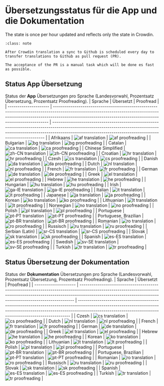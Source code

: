 # Übersetzungsstatus für die App und die Dokumentation

The state is once per hour updated and reflects only the state in Crowdin.

```{admonition} needed time for final publication
:class: note

After Crowdin translation a sync to Github is scheduled every day to transfer translations to Github as pull request (PR).

The acceptance of the PR is a manual task which will be done es fast as possible.

```

## Status App Übersetzung

Status der **App** Übersetzungen pro Sprache (Landesvorwahl, Prozentsatz Übersetzung, Prozentsatz Proofreading).
| Sprache               | Übersetzt                                                                                                                                                                                                                               | Proofread                                                                                                                                                                                                                              |
| --------------------- | --------------------------------------------------------------------------------------------------------------------------------------------------------------------------------------------------------------------------------------- | -------------------------------------------------------------------------------------------------------------------------------------------------------------------------------------------------------------------------------------- |
| Afrikaans             | ![af translation](https://img.shields.io/badge/dynamic/json?color=blue&label=af&style=flat&logo=crowdin&query=%24.progress.0.data.translationProgress&url=https%3A%2F%2Fbadges.awesome-crowdin.com%2Fstats-13588158-309752.json)        | ![af proofreading](https://img.shields.io/badge/dynamic/json?color=green&label=af&style=flat&logo=crowdin&query=%24.progress.0.data.approvalProgress&url=https%3A%2F%2Fbadges.awesome-crowdin.com%2Fstats-13588158-309752.json)        |
| Bulgarian             | ![bg translation](https://img.shields.io/badge/dynamic/json?color=blue&label=bg&style=flat&logo=crowdin&query=%24.progress.1.data.translationProgress&url=https%3A%2F%2Fbadges.awesome-crowdin.com%2Fstats-13588158-309752.json)        | ![bg proofreading](https://img.shields.io/badge/dynamic/json?color=green&label=bg&style=flat&logo=crowdin&query=%24.progress.1.data.approvalProgress&url=https%3A%2F%2Fbadges.awesome-crowdin.com%2Fstats-13588158-309752.json)        |
| Catalan               | ![ca translation](https://img.shields.io/badge/dynamic/json?color=blue&label=ca&style=flat&logo=crowdin&query=%24.progress.2.data.translationProgress&url=https%3A%2F%2Fbadges.awesome-crowdin.com%2Fstats-13588158-309752.json)        | ![ca proofreading](https://img.shields.io/badge/dynamic/json?color=green&label=ca&style=flat&logo=crowdin&query=%24.progress.2.data.approvalProgress&url=https%3A%2F%2Fbadges.awesome-crowdin.com%2Fstats-13588158-309752.json)        |
| Chinese Simplified    | ![zh-CN translation](https://img.shields.io/badge/dynamic/json?color=blue&label=zh-CN&style=flat&logo=crowdin&query=%24.progress.28.data.translationProgress&url=https%3A%2F%2Fbadges.awesome-crowdin.com%2Fstats-13588158-309752.json) | ![zh-CN proofreading](https://img.shields.io/badge/dynamic/json?color=green&label=zh-CN&style=flat&logo=crowdin&query=%24.progress.28.data.approvalProgress&url=https%3A%2F%2Fbadges.awesome-crowdin.com%2Fstats-13588158-309752.json) |
| Croatian              | ![hr translation](https://img.shields.io/badge/dynamic/json?color=blue&label=hr&style=flat&logo=crowdin&query=%24.progress.11.data.translationProgress&url=https%3A%2F%2Fbadges.awesome-crowdin.com%2Fstats-13588158-309752.json)       | ![hr proofreading](https://img.shields.io/badge/dynamic/json?color=green&label=hr&style=flat&logo=crowdin&query=%24.progress.11.data.approvalProgress&url=https%3A%2F%2Fbadges.awesome-crowdin.com%2Fstats-13588158-309752.json)       |
| Czesh                 | ![cs translation](https://img.shields.io/badge/dynamic/json?color=blue&label=cs&style=flat&logo=crowdin&query=%24.progress.3.data.translationProgress&url=https%3A%2F%2Fbadges.awesome-crowdin.com%2Fstats-13588158-309752.json)        | ![cs proofreading](https://img.shields.io/badge/dynamic/json?color=green&label=cs&style=flat&logo=crowdin&query=%24.progress.3.data.approvalProgress&url=https%3A%2F%2Fbadges.awesome-crowdin.com%2Fstats-13588158-309752.json)        |
| Danish                | ![da translation](https://img.shields.io/badge/dynamic/json?color=blue&label=da&style=flat&logo=crowdin&query=%24.progress.4.data.translationProgress&url=https%3A%2F%2Fbadges.awesome-crowdin.com%2Fstats-13588158-309752.json)        | ![da proofreading](https://img.shields.io/badge/dynamic/json?color=green&label=da&style=flat&logo=crowdin&query=%24.progress.4.data.approvalProgress&url=https%3A%2F%2Fbadges.awesome-crowdin.com%2Fstats-13588158-309752.json)        |
| Dutch                 | ![nl translation](https://img.shields.io/badge/dynamic/json?color=blue&label=nl&style=flat&logo=crowdin&query=%24.progress.17.data.translationProgress&url=https%3A%2F%2Fbadges.awesome-crowdin.com%2Fstats-13588158-309752.json)       | ![nl proofreading](https://img.shields.io/badge/dynamic/json?color=green&label=nl&style=flat&logo=crowdin&query=%24.progress.17.data.approvalProgress&url=https%3A%2F%2Fbadges.awesome-crowdin.com%2Fstats-13588158-309752.json)       |
| French                | ![fr translation](https://img.shields.io/badge/dynamic/json?color=blue&label=fr&style=flat&logo=crowdin&query=%24.progress.8.data.translationProgress&url=https%3A%2F%2Fbadges.awesome-crowdin.com%2Fstats-13588158-309752.json)        | ![fr proofreading](https://img.shields.io/badge/dynamic/json?color=green&label=fr&style=flat&logo=crowdin&query=%24.progress.8.data.approvalProgress&url=https%3A%2F%2Fbadges.awesome-crowdin.com%2Fstats-13588158-309752.json)        |
| German                | ![de translation](https://img.shields.io/badge/dynamic/json?color=blue&label=de&style=flat&logo=crowdin&query=%24.progress.5.data.translationProgress&url=https%3A%2F%2Fbadges.awesome-crowdin.com%2Fstats-13588158-309752.json)        | ![de proofreading](https://img.shields.io/badge/dynamic/json?color=green&label=de&style=flat&logo=crowdin&query=%24.progress.5.data.approvalProgress&url=https%3A%2F%2Fbadges.awesome-crowdin.com%2Fstats-13588158-309752.json)        |
| Greek                 | ![el translation](https://img.shields.io/badge/dynamic/json?color=blue&label=el&style=flat&logo=crowdin&query=%24.progress.6.data.translationProgress&url=https%3A%2F%2Fbadges.awesome-crowdin.com%2Fstats-13588158-309752.json)        | ![el proofreading](https://img.shields.io/badge/dynamic/json?color=green&label=el&style=flat&logo=crowdin&query=%24.progress.6.data.approvalProgress&url=https%3A%2F%2Fbadges.awesome-crowdin.com%2Fstats-13588158-309752.json)        |
| Hebrew                | ![he translation](https://img.shields.io/badge/dynamic/json?color=blue&label=he&style=flat&logo=crowdin&query=%24.progress.10.data.translationProgress&url=https%3A%2F%2Fbadges.awesome-crowdin.com%2Fstats-13588158-309752.json)       | ![he proofreading](https://img.shields.io/badge/dynamic/json?color=green&label=he&style=flat&logo=crowdin&query=%24.progress.10.data.approvalProgress&url=https%3A%2F%2Fbadges.awesome-crowdin.com%2Fstats-13588158-309752.json)       |
| Hungarian             | ![hu translation](https://img.shields.io/badge/dynamic/json?color=blue&label=hu&style=flat&logo=crowdin&query=%24.progress.12.data.translationProgress&url=https%3A%2F%2Fbadges.awesome-crowdin.com%2Fstats-13588158-309752.json)       | ![hu proofreading](https://img.shields.io/badge/dynamic/json?color=green&label=hu&style=flat&logo=crowdin&query=%24.progress.12.data.approvalProgress&url=https%3A%2F%2Fbadges.awesome-crowdin.com%2Fstats-13588158-309752.json)       |
| Irish                 | ![ga-IE translation](https://img.shields.io/badge/dynamic/json?color=blue&label=ga-IE&style=flat&logo=crowdin&query=%24.progress.9.data.translationProgress&url=https%3A%2F%2Fbadges.awesome-crowdin.com%2Fstats-13588158-309752.json)  | ![ga-IE proofreading](https://img.shields.io/badge/dynamic/json?color=green&label=ga-IE&style=flat&logo=crowdin&query=%24.progress.9.data.approvalProgress&url=https%3A%2F%2Fbadges.awesome-crowdin.com%2Fstats-13588158-309752.json)  |
| Italian               | ![it translation](https://img.shields.io/badge/dynamic/json?color=blue&label=it&style=flat&logo=crowdin&query=%24.progress.13.data.translationProgress&url=https%3A%2F%2Fbadges.awesome-crowdin.com%2Fstats-13588158-309752.json)       | ![it proofreading](https://img.shields.io/badge/dynamic/json?color=green&label=it&style=flat&logo=crowdin&query=%24.progress.13.data.approvalProgress&url=https%3A%2F%2Fbadges.awesome-crowdin.com%2Fstats-13588158-309752.json)       |
| Japanese              | ![ja translation](https://img.shields.io/badge/dynamic/json?color=blue&label=ja&style=flat&logo=crowdin&query=%24.progress.14.data.translationProgress&url=https%3A%2F%2Fbadges.awesome-crowdin.com%2Fstats-13588158-309752.json)       | ![ja proofreading](https://img.shields.io/badge/dynamic/json?color=green&label=ja&style=flat&logo=crowdin&query=%24.progress.14.data.approvalProgress&url=https%3A%2F%2Fbadges.awesome-crowdin.com%2Fstats-13588158-309752.json)       |
| Korean                | ![ko translation](https://img.shields.io/badge/dynamic/json?color=blue&label=ko&style=flat&logo=crowdin&query=%24.progress.15.data.translationProgress&url=https%3A%2F%2Fbadges.awesome-crowdin.com%2Fstats-13588158-309752.json)       | ![ko proofreading](https://img.shields.io/badge/dynamic/json?color=green&label=ko&style=flat&logo=crowdin&query=%24.progress.15.data.approvalProgress&url=https%3A%2F%2Fbadges.awesome-crowdin.com%2Fstats-13588158-309752.json)       |
| Lithuanian            | ![lt translation](https://img.shields.io/badge/dynamic/json?color=blue&label=lt&style=flat&logo=crowdin&query=%24.progress.16.data.translationProgress&url=https%3A%2F%2Fbadges.awesome-crowdin.com%2Fstats-13588158-309752.json)       | ![lt proofreading](https://img.shields.io/badge/dynamic/json?color=green&label=lt&style=flat&logo=crowdin&query=%24.progress.16.data.approvalProgress&url=https%3A%2F%2Fbadges.awesome-crowdin.com%2Fstats-13588158-309752.json)       |
| Norwegian             | ![no translation](https://img.shields.io/badge/dynamic/json?color=blue&label=no&style=flat&logo=crowdin&query=%24.progress.18.data.translationProgress&url=https%3A%2F%2Fbadges.awesome-crowdin.com%2Fstats-13588158-309752.json)       | ![no proofreading](https://img.shields.io/badge/dynamic/json?color=green&label=no&style=flat&logo=crowdin&query=%24.progress.18.data.approvalProgress&url=https%3A%2F%2Fbadges.awesome-crowdin.com%2Fstats-13588158-309752.json)       |
| Polish                | ![pl translation](https://img.shields.io/badge/dynamic/json?color=blue&label=pl&style=flat&logo=crowdin&query=%24.progress.19.data.translationProgress&url=https%3A%2F%2Fbadges.awesome-crowdin.com%2Fstats-13588158-309752.json)       | ![pl proofreading](https://img.shields.io/badge/dynamic/json?color=green&label=pl&style=flat&logo=crowdin&query=%24.progress.19.data.approvalProgress&url=https%3A%2F%2Fbadges.awesome-crowdin.com%2Fstats-13588158-309752.json)       |
| Portuguese            | ![pt-PT translation](https://img.shields.io/badge/dynamic/json?color=blue&label=pt-PT&style=flat&logo=crowdin&query=%24.progress.21.data.translationProgress&url=https%3A%2F%2Fbadges.awesome-crowdin.com%2Fstats-13588158-309752.json) | ![pt-PT proofreading](https://img.shields.io/badge/dynamic/json?color=green&label=pt-PT&style=flat&logo=crowdin&query=%24.progress.21.data.approvalProgress&url=https%3A%2F%2Fbadges.awesome-crowdin.com%2Fstats-13588158-309752.json) |
| Portuguese, Brazilian | ![pt-BR translation](https://img.shields.io/badge/dynamic/json?color=blue&label=pt-BR&style=flat&logo=crowdin&query=%24.progress.20.data.translationProgress&url=https%3A%2F%2Fbadges.awesome-crowdin.com%2Fstats-13588158-309752.json) | ![pt-BR proofreading](https://img.shields.io/badge/dynamic/json?color=green&label=pt-BR&style=flat&logo=crowdin&query=%24.progress.20.data.approvalProgress&url=https%3A%2F%2Fbadges.awesome-crowdin.com%2Fstats-13588158-309752.json) |
| Romanian              | ![ro translation](https://img.shields.io/badge/dynamic/json?color=blue&label=ro&style=flat&logo=crowdin&query=%24.progress.22.data.translationProgress&url=https%3A%2F%2Fbadges.awesome-crowdin.com%2Fstats-13588158-309752.json)       | ![ro proofreading](https://img.shields.io/badge/dynamic/json?color=green&label=ro&style=flat&logo=crowdin&query=%24.progress.22.data.approvalProgress&url=https%3A%2F%2Fbadges.awesome-crowdin.com%2Fstats-13588158-309752.json)       |
| Russisch              | ![ru translation](https://img.shields.io/badge/dynamic/json?color=blue&label=ru&style=flat&logo=crowdin&query=%24.progress.23.data.translationProgress&url=https%3A%2F%2Fbadges.awesome-crowdin.com%2Fstats-13588158-309752.json)       | ![ru proofreading](https://img.shields.io/badge/dynamic/json?color=green&label=ru&style=flat&logo=crowdin&query=%24.progress.23.data.approvalProgress&url=https%3A%2F%2Fbadges.awesome-crowdin.com%2Fstats-13588158-309752.json)       |
| Serbian (Latin)       | ![sr-CS translation](https://img.shields.io/badge/dynamic/json?color=blue&label=sr-CS&style=flat&logo=crowdin&query=%24.progress.25.data.translationProgress&url=https%3A%2F%2Fbadges.awesome-crowdin.com%2Fstats-13588158-309752.json) | ![sr-CS proofreading](https://img.shields.io/badge/dynamic/json?color=green&label=sr-CS&style=flat&logo=crowdin&query=%24.progress.25.data.approvalProgress&url=https%3A%2F%2Fbadges.awesome-crowdin.com%2Fstats-13588158-309752.json) |
| Slovak                | ![sk translation](https://img.shields.io/badge/dynamic/json?color=blue&label=sk&style=flat&logo=crowdin&query=%24.progress.24.data.translationProgress&url=https%3A%2F%2Fbadges.awesome-crowdin.com%2Fstats-13588158-309752.json)       | ![sk proofreading](https://img.shields.io/badge/dynamic/json?color=green&label=sk&style=flat&logo=crowdin&query=%24.progress.24.data.approvalProgress&url=https%3A%2F%2Fbadges.awesome-crowdin.com%2Fstats-13588158-309752.json)       |
| Spanish               | ![es-ES translation](https://img.shields.io/badge/dynamic/json?color=blue&label=es-ES&style=flat&logo=crowdin&query=%24.progress.7.data.translationProgress&url=https%3A%2F%2Fbadges.awesome-crowdin.com%2Fstats-13588158-309752.json)  | ![es-ES proofreading](https://img.shields.io/badge/dynamic/json?color=green&label=es-ES&style=flat&logo=crowdin&query=%24.progress.7.data.approvalProgress&url=https%3A%2F%2Fbadges.awesome-crowdin.com%2Fstats-13588158-309752.json)  |
| Swedish               | ![sv-SE translation](https://img.shields.io/badge/dynamic/json?color=blue&label=sv-SE&style=flat&logo=crowdin&query=%24.progress.26.data.translationProgress&url=https%3A%2F%2Fbadges.awesome-crowdin.com%2Fstats-13588158-309752.json) | ![sv-SE proofreading](https://img.shields.io/badge/dynamic/json?color=green&label=sv-SE&style=flat&logo=crowdin&query=%24.progress.26.data.approvalProgress&url=https%3A%2F%2Fbadges.awesome-crowdin.com%2Fstats-13588158-309752.json) |
| Turkish               | ![tr translation](https://img.shields.io/badge/dynamic/json?color=blue&label=tr&style=flat&logo=crowdin&query=%24.progress.27.data.translationProgress&url=https%3A%2F%2Fbadges.awesome-crowdin.com%2Fstats-13588158-309752.json)       | ![tr proofreading](https://img.shields.io/badge/dynamic/json?color=green&label=tr&style=flat&logo=crowdin&query=%24.progress.27.data.approvalProgress&url=https%3A%2F%2Fbadges.awesome-crowdin.com%2Fstats-13588158-309752.json)       |

## Status Übersetzung der Dokumentation

Status der **Dokumentation** Übersetzungen pro Sprache (Landesvorwahl, Prozentsatz Übersetzung, Prozentsatz Proofreading).
| Sprache               | Übersetzt                                                                                                                                                                                                                               | Proofread                                                                                                                                                                                                                              |
| --------------------- | --------------------------------------------------------------------------------------------------------------------------------------------------------------------------------------------------------------------------------------- | -------------------------------------------------------------------------------------------------------------------------------------------------------------------------------------------------------------------------------------- |
| Czesh                 | ![cs translation](https://img.shields.io/badge/dynamic/json?color=blue&label=cs&style=flat&logo=crowdin&query=%24.progress.0.data.translationProgress&url=https%3A%2F%2Fbadges.awesome-crowdin.com%2Fstats-13588158-310610.json)        | ![cs proofreading](https://img.shields.io/badge/dynamic/json?color=green&label=cs&style=flat&logo=crowdin&query=%24.progress.0.data.approvalProgress&url=https%3A%2F%2Fbadges.awesome-crowdin.com%2Fstats-13588158-310610.json)        |
| Dutch                 | ![nl translation](https://img.shields.io/badge/dynamic/json?color=blue&label=nl&style=flat&logo=crowdin&query=%24.progress.8.data.translationProgress&url=https%3A%2F%2Fbadges.awesome-crowdin.com%2Fstats-13588158-310610.json)        | ![nl proofreading](https://img.shields.io/badge/dynamic/json?color=green&label=nl&style=flat&logo=crowdin&query=%24.progress.8.data.approvalProgress&url=https%3A%2F%2Fbadges.awesome-crowdin.com%2Fstats-13588158-310610.json)        |
| French                | ![fr translation](https://img.shields.io/badge/dynamic/json?color=blue&label=fr&style=flat&logo=crowdin&query=%24.progress.4.data.translationProgress&url=https%3A%2F%2Fbadges.awesome-crowdin.com%2Fstats-13588158-310610.json)        | ![fr proofreading](https://img.shields.io/badge/dynamic/json?color=green&label=fr&style=flat&logo=crowdin&query=%24.progress.4.data.approvalProgress&url=https%3A%2F%2Fbadges.awesome-crowdin.com%2Fstats-13588158-310610.json)        |
| German                | ![de translation](https://img.shields.io/badge/dynamic/json?color=blue&label=de&style=flat&logo=crowdin&query=%24.progress.1.data.translationProgress&url=https%3A%2F%2Fbadges.awesome-crowdin.com%2Fstats-13588158-310610.json)        | ![de proofreading](https://img.shields.io/badge/dynamic/json?color=green&label=de&style=flat&logo=crowdin&query=%24.progress.1.data.approvalProgress&url=https%3A%2F%2Fbadges.awesome-crowdin.com%2Fstats-13588158-310610.json)        |
| Greek                 | ![el translation](https://img.shields.io/badge/dynamic/json?color=blue&label=el&style=flat&logo=crowdin&query=%24.progress.2.data.translationProgress&url=https%3A%2F%2Fbadges.awesome-crowdin.com%2Fstats-13588158-310610.json)        | ![el proofreading](https://img.shields.io/badge/dynamic/json?color=green&label=el&style=flat&logo=crowdin&query=%24.progress.2.data.approvalProgress&url=https%3A%2F%2Fbadges.awesome-crowdin.com%2Fstats-13588158-310610.json)        |
| Hebrew                | ![he translation](https://img.shields.io/badge/dynamic/json?color=blue&label=he&style=flat&logo=crowdin&query=%24.progress.5.data.translationProgress&url=https%3A%2F%2Fbadges.awesome-crowdin.com%2Fstats-13588158-310610.json)        | ![he proofreading](https://img.shields.io/badge/dynamic/json?color=green&label=he&style=flat&logo=crowdin&query=%24.progress.5.data.approvalProgress&url=https%3A%2F%2Fbadges.awesome-crowdin.com%2Fstats-13588158-310610.json)        |
| Korean                | ![ko translation](https://img.shields.io/badge/dynamic/json?color=blue&label=ko&style=flat&logo=crowdin&query=%24.progress.6.data.translationProgress&url=https%3A%2F%2Fbadges.awesome-crowdin.com%2Fstats-13588158-310610.json)        | ![ko proofreading](https://img.shields.io/badge/dynamic/json?color=green&label=ko&style=flat&logo=crowdin&query=%24.progress.6.data.approvalProgress&url=https%3A%2F%2Fbadges.awesome-crowdin.com%2Fstats-13588158-310610.json)        |
| Lithuanian            | ![lt translation](https://img.shields.io/badge/dynamic/json?color=blue&label=lt&style=flat&logo=crowdin&query=%24.progress.7.data.translationProgress&url=https%3A%2F%2Fbadges.awesome-crowdin.com%2Fstats-13588158-310610.json)        | ![lt proofreading](https://img.shields.io/badge/dynamic/json?color=green&label=lt&style=flat&logo=crowdin&query=%24.progress.7.data.approvalProgress&url=https%3A%2F%2Fbadges.awesome-crowdin.com%2Fstats-13588158-310610.json)        |
| Polish                | ![pl translation](https://img.shields.io/badge/dynamic/json?color=blue&label=pl&style=flat&logo=crowdin&query=%24.progress.9.data.translationProgress&url=https%3A%2F%2Fbadges.awesome-crowdin.com%2Fstats-13588158-310610.json)        | ![pl proofreading](https://img.shields.io/badge/dynamic/json?color=green&label=pl&style=flat&logo=crowdin&query=%24.progress.9.data.approvalProgress&url=https%3A%2F%2Fbadges.awesome-crowdin.com%2Fstats-13588158-310610.json)        |
| Portuguese            | ![pt-BR translation](https://img.shields.io/badge/dynamic/json?color=blue&label=pt-BR&style=flat&logo=crowdin&query=%24.progress.10.data.translationProgress&url=https%3A%2F%2Fbadges.awesome-crowdin.com%2Fstats-13588158-310610.json) | ![pt-BR proofreading](https://img.shields.io/badge/dynamic/json?color=green&label=pt-BR&style=flat&logo=crowdin&query=%24.progress.10.data.approvalProgress&url=https%3A%2F%2Fbadges.awesome-crowdin.com%2Fstats-13588158-310610.json) |
| Portuguese, Brazilian | ![pt-PT translation](https://img.shields.io/badge/dynamic/json?color=blue&label=pt-PT&style=flat&logo=crowdin&query=%24.progress.11.data.translationProgress&url=https%3A%2F%2Fbadges.awesome-crowdin.com%2Fstats-13588158-310610.json) | ![pt-PT proofreading](https://img.shields.io/badge/dynamic/json?color=green&label=pt-PT&style=flat&logo=crowdin&query=%24.progress.11.data.approvalProgress&url=https%3A%2F%2Fbadges.awesome-crowdin.com%2Fstats-13588158-310610.json) |
| Romanian              | ![ro translation](https://img.shields.io/badge/dynamic/json?color=blue&label=ro&style=flat&logo=crowdin&query=%24.progress.12.data.translationProgress&url=https%3A%2F%2Fbadges.awesome-crowdin.com%2Fstats-13588158-310610.json)       | ![ro proofreading](https://img.shields.io/badge/dynamic/json?color=green&label=ro&style=flat&logo=crowdin&query=%24.progress.12.data.approvalProgress&url=https%3A%2F%2Fbadges.awesome-crowdin.com%2Fstats-13588158-310610.json)       |
| Russisch              | ![ru translation](https://img.shields.io/badge/dynamic/json?color=blue&label=ru&style=flat&logo=crowdin&query=%24.progress.13.data.translationProgress&url=https%3A%2F%2Fbadges.awesome-crowdin.com%2Fstats-13588158-310610.json)       | ![ru proofreading](https://img.shields.io/badge/dynamic/json?color=green&label=ru&style=flat&logo=crowdin&query=%24.progress.13.data.approvalProgress&url=https%3A%2F%2Fbadges.awesome-crowdin.com%2Fstats-13588158-310610.json)       |
| Slovak                | ![sk translation](https://img.shields.io/badge/dynamic/json?color=blue&label=sk&style=flat&logo=crowdin&query=%24.progress.14.data.translationProgress&url=https%3A%2F%2Fbadges.awesome-crowdin.com%2Fstats-13588158-310610.json)       | ![sk proofreading](https://img.shields.io/badge/dynamic/json?color=green&label=sk&style=flat&logo=crowdin&query=%24.progress.14.data.approvalProgress&url=https%3A%2F%2Fbadges.awesome-crowdin.com%2Fstats-13588158-310610.json)       |
| Spanish               | ![es-ES translation](https://img.shields.io/badge/dynamic/json?color=blue&label=es-ES&style=flat&logo=crowdin&query=%24.progress.3.data.translationProgress&url=https%3A%2F%2Fbadges.awesome-crowdin.com%2Fstats-13588158-310610.json)  | ![es-ES proofreading](https://img.shields.io/badge/dynamic/json?color=green&label=es-ES&style=flat&logo=crowdin&query=%24.progress.3.data.approvalProgress&url=https%3A%2F%2Fbadges.awesome-crowdin.com%2Fstats-13588158-310610.json)  |
| Turkish               | ![tr translation](https://img.shields.io/badge/dynamic/json?color=blue&label=tr&style=flat&logo=crowdin&query=%24.progress.15.data.translationProgress&url=https%3A%2F%2Fbadges.awesome-crowdin.com%2Fstats-13588158-310610.json)       | ![tr proofreading](https://img.shields.io/badge/dynamic/json?color=green&label=tr&style=flat&logo=crowdin&query=%24.progress.15.data.approvalProgress&url=https%3A%2F%2Fbadges.awesome-crowdin.com%2Fstats-13588158-310610.json)       |
